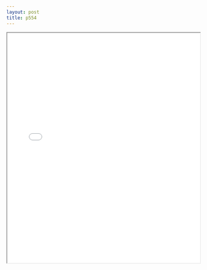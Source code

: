 ```yaml
---
layout: post
title: p554
---
```


<div class="pdf-container">
<iframe src="/ea/assets/pdfs/pubs.n.ins/p554.pdf" height="600" width="100%" allowFullScreen="true"></iframe>
</div>

